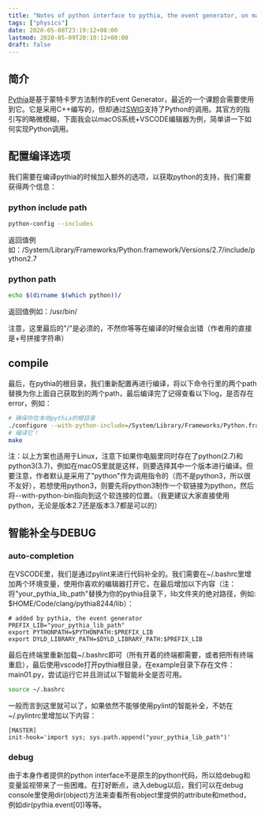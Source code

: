 ```yaml
---
title: "Notes of python interface to pythia, the event generator, on macOS"
tags: ["physics"]
date: 2020-05-08T23:19:12+08:00
lastmod: 2020-05-09T20:10:12+08:00
draft: false
---
```


## 简介

[Pythia](http://home.thep.lu.se/Pythia/)是基于蒙特卡罗方法制作的Event Generator，最近的一个课题会需要使用到它。它是采用C++编写的，但却通过[SWIG](http://www.swig.org)支持了Python的调用。其官方的指引写的略微模糊，下面我会以macOS系统+VSCODE编辑器为例，简单讲一下如何实现Python调用。

## 配置编译选项 

我们需要在编译pythia的时候加入额外的选项，以获取python的支持，我们需要获得两个信息：

### python include path

```bash
python-config --includes
```

返回值例如：/System/Library/Frameworks/Python.framework/Versions/2.7/include/python2.7

### python path

```bash
echo $(dirname $(which python))/
```

返回值例如：/usr/bin/

注意，这里最后的"/"是必须的，不然你等等在编译的时候会出错（作者用的直接是+号拼接字符串）

## compile

最后，在pythia的根目录，我们重新配置再进行编译，将以下命令行里的两个path替换为你上面自己获取到的两个path，最后编译完了记得查看以下log，是否存在error，例如：

```bash
# 确保你在本地pythia的根目录
./configure --with-python-include=/System/Library/Frameworks/Python.framework/Versions/2.7/include/python2.7 --with-python-bin=/usr/bin/
# 编译它！
make
```

注：以上方案也适用于Linux，注意下如果你电脑里同时存在了python(2.7)和python3(3.7)，例如在macOS里就是这样，则要选择其中一个版本进行编译。但要注意，作者默认是采用了"python"作为调用指令的（而不是python3，所以很不友好），若想使用python3，则要先将python3制作一个软链接为python，然后将--with-python-bin指向到这个软连接的位置。（我更建议大家直接使用python，无论是版本2.7还是版本3.7都是可以的）

## 智能补全与DEBUG

### auto-completion

在VSCODE里，我们是通过pylint来进行代码补全的。我们需要在~/.bashrc里增加两个环境变量，使用你喜欢的编辑器打开它，在最后增加以下内容（注：将"your_pythia_lib_path"替换为你的pythia目录下，lib文件夹的绝对路径，例如: $HOME/Code/clang/pythia8244/lib）：

```
# added by pythia, the event generator
PREFIX_LIB="your_pythia_lib_path"
export PYTHONPATH=$PYTHONPATH:$PREFIX_LIB
export DYLD_LIBRARY_PATH=$DYLD_LIBRARY_PATH:$PREFIX_LIB
```

最后在终端里重新加载~/.bashrc即可（所有开着的终端都需要，或者把所有终端重启），最后使用vscode打开pythia根目录，在example目录下存在文件：main01.py，尝试运行它并且测试以下智能补全是否可用。

```bash
source ~/.bashrc
```

一般而言到这里就可以了，如果依然不能够使用pylint的智能补全，不妨在~/.pylintrc里增加以下内容：
```
[MASTER]
init-hook='import sys; sys.path.append("your_pythia_lib_path")'
```

### debug

由于本身作者提供的python interface不是原生的python代码，所以给debug和变量监视带来了一些困难。在打好断点，进入debug以后，我们可以在debug console里使用dir(object)方法来查看所有object里提供的attribute和method，例如dir(pythia.event[0])等等。

